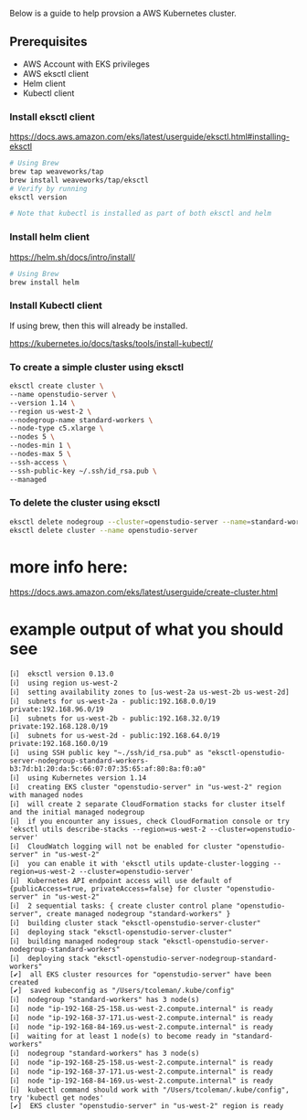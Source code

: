 
Below is a guide to help provsion a AWS Kubernetes cluster. 

## Prerequisites

- AWS Account with EKS privileges
- AWS eksctl client 
- Helm client
- Kubectl client

### Install eksctl client
https://docs.aws.amazon.com/eks/latest/userguide/eksctl.html#installing-eksctl

```bash
# Using Brew
brew tap weaveworks/tap
brew install weaveworks/tap/eksctl
# Verify by running
eksctl version

# Note that kubectl is installed as part of both eksctl and helm
```

### Install helm client
https://helm.sh/docs/intro/install/

```bash
# Using Brew
brew install helm
```

### Install Kubectl client

If using brew, then this will already be installed.

https://kubernetes.io/docs/tasks/tools/install-kubectl/

### To create a simple cluster using eksctl

```bash
eksctl create cluster \
--name openstudio-server \
--version 1.14 \
--region us-west-2 \
--nodegroup-name standard-workers \
--node-type c5.xlarge \
--nodes 5 \
--nodes-min 1 \
--nodes-max 5 \
--ssh-access \
--ssh-public-key ~/.ssh/id_rsa.pub \
--managed
```

### To delete the cluster using eksctl

```bash
eksctl delete nodegroup --cluster=openstudio-server --name=standard-workers
eksctl delete cluster --name openstudio-server
```

# more info here: 
https://docs.aws.amazon.com/eks/latest/userguide/create-cluster.html


# example output of what you should see

```
[ℹ]  eksctl version 0.13.0
[ℹ]  using region us-west-2
[ℹ]  setting availability zones to [us-west-2a us-west-2b us-west-2d]
[ℹ]  subnets for us-west-2a - public:192.168.0.0/19 private:192.168.96.0/19
[ℹ]  subnets for us-west-2b - public:192.168.32.0/19 private:192.168.128.0/19
[ℹ]  subnets for us-west-2d - public:192.168.64.0/19 private:192.168.160.0/19
[ℹ]  using SSH public key "~./ssh/id_rsa.pub" as "eksctl-openstudio-server-nodegroup-standard-workers-b3:7d:b1:20:da:5c:66:07:07:35:65:af:80:8a:f0:a0"
[ℹ]  using Kubernetes version 1.14
[ℹ]  creating EKS cluster "openstudio-server" in "us-west-2" region with managed nodes
[ℹ]  will create 2 separate CloudFormation stacks for cluster itself and the initial managed nodegroup
[ℹ]  if you encounter any issues, check CloudFormation console or try 'eksctl utils describe-stacks --region=us-west-2 --cluster=openstudio-server'
[ℹ]  CloudWatch logging will not be enabled for cluster "openstudio-server" in "us-west-2"
[ℹ]  you can enable it with 'eksctl utils update-cluster-logging --region=us-west-2 --cluster=openstudio-server'
[ℹ]  Kubernetes API endpoint access will use default of {publicAccess=true, privateAccess=false} for cluster "openstudio-server" in "us-west-2"
[ℹ]  2 sequential tasks: { create cluster control plane "openstudio-server", create managed nodegroup "standard-workers" }
[ℹ]  building cluster stack "eksctl-openstudio-server-cluster"
[ℹ]  deploying stack "eksctl-openstudio-server-cluster"
[ℹ]  building managed nodegroup stack "eksctl-openstudio-server-nodegroup-standard-workers"
[ℹ]  deploying stack "eksctl-openstudio-server-nodegroup-standard-workers"
[✔]  all EKS cluster resources for "openstudio-server" have been created
[✔]  saved kubeconfig as "/Users/tcoleman/.kube/config"
[ℹ]  nodegroup "standard-workers" has 3 node(s)
[ℹ]  node "ip-192-168-25-158.us-west-2.compute.internal" is ready
[ℹ]  node "ip-192-168-37-171.us-west-2.compute.internal" is ready
[ℹ]  node "ip-192-168-84-169.us-west-2.compute.internal" is ready
[ℹ]  waiting for at least 1 node(s) to become ready in "standard-workers"
[ℹ]  nodegroup "standard-workers" has 3 node(s)
[ℹ]  node "ip-192-168-25-158.us-west-2.compute.internal" is ready
[ℹ]  node "ip-192-168-37-171.us-west-2.compute.internal" is ready
[ℹ]  node "ip-192-168-84-169.us-west-2.compute.internal" is ready
[ℹ]  kubectl command should work with "/Users/tcoleman/.kube/config", try 'kubectl get nodes'
[✔]  EKS cluster "openstudio-server" in "us-west-2" region is ready
```

